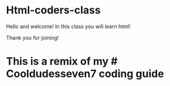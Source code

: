 # Html-coders-class
Hello and welcome! 
In this class you will learn html!

Thank you for joining!

# This is a remix of my # Cooldudesseven7 coding guide
